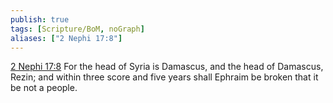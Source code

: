 ```yaml
---
publish: true
tags: [Scripture/BoM, noGraph]
aliases: ["2 Nephi 17:8"]
---
```

[2 Nephi 17:8](https://churchofjesuschrist.org/study/scriptures/bofm/2-ne/17?lang=eng&id=p8#p8) For the head of Syria is Damascus, and the head of Damascus, Rezin; and within three score and five years shall Ephraim be broken that it be not a people.
